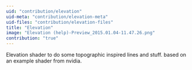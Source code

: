 ```yaml
---
uid: "contribution/elevation"
uid-meta: "contribution/elevation-meta"
uid-files: "contribution/elevation-files"
title: "Elevation"
image: "Elevation (help)-Preview_2015.01.04-11.47.26.png"
contribution: "true"
---
```


Elevation shader to do some topographic inspired lines and stuff. based on an example shader from nvidia.

